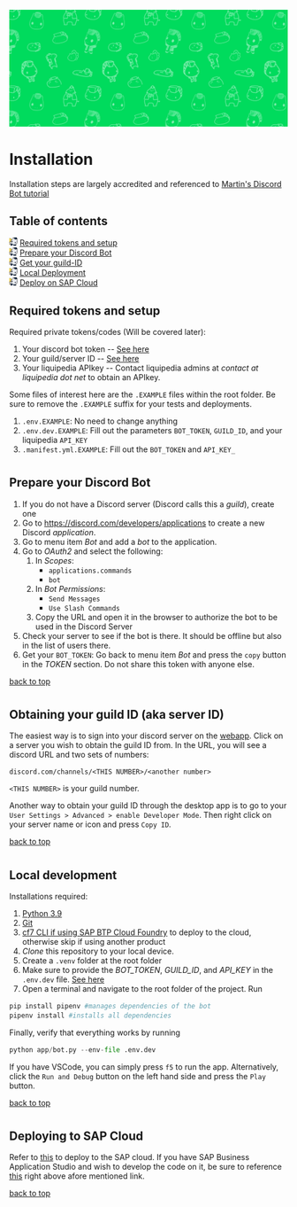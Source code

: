 ![Header](./README_assets/header.jpeg)

<a id='installation'></a>
# Installation
Installation steps are largely accredited and referenced to [Martin's Discord Bot tutorial](https://github.com/simachri/discord-bot-techlearn-sapcloud/blob/master/Project_Setup.md#prepare_discord_bot_appl)

## Table of contents
<img width='15px' height='15px' src='./README_assets/bluebullet.png'/>  [Required tokens and setup](#tokens)\
<img width='15px' height='15px' src='./README_assets/bluebullet.png'/>  [Prepare your Discord Bot](#bot-prepare)\
<img width='15px' height='15px' src='./README_assets/bluebullet.png'/>  [Get your guild-ID](#guild-ID)\
<img width='15px' height='15px' src='./README_assets/bluebullet.png'/>  [Local Deployment](#local-deploy)\
<img width='15px' height='15px' src='./README_assets/bluebullet.png'/>  [Deploy on SAP Cloud](#SAP-cloud)

<a id='tokens'></a>

## Required tokens and setup

Required private tokens/codes (Will be covered later):
1. Your discord bot token -- [See here](#bot-token)
1. Your guild/server ID -- [See here](#guild-ID)
1. Your liquipedia APIkey -- Contact liquipedia admins at _contact at liquipedia dot net_ to obtain an APIkey.

Some files of interest here are the `.EXAMPLE` files within the root folder.  Be sure to remove the `.EXAMPLE` suffix for your tests and deployments.
1. `.env.EXAMPLE`: No need to change anything
1. `.env.dev.EXAMPLE`: Fill out the parameters `BOT_TOKEN`, `GUILD_ID`, and your liquipedia `API_KEY`
1. `.manifest.yml.EXAMPLE`: Fill out the `BOT_TOKEN` and `API_KEY_`

#
<a id='bot-prepare'></a>

## Prepare your Discord Bot
1.  If you do not have a Discord server (Discord calls this a _guild_), create one
1. Go to https://discord.com/developers/applications to create a new Discord _application_.
1. Go to menu item _Bot_ and add a _bot_ to the application.
1. Go to _OAuth2_ and select the following:
    1. In _Scopes_:
        - `applications.commands`
        - `bot`
    1. In _Bot Permissions_:
        - `Send Messages`
        - `Use Slash Commands`
    1. Copy the URL and open it in the browser to authorize the bot to be used in the Discord Server
1. Check your server to see if the bot is there.  It should be offline but also in the list of users there.
<a id='bot-token'></a>
1. Get your `BOT_TOKEN`: Go back to menu item _Bot_ and press the `copy` button in the _TOKEN_ section.  Do not share this token with anyone else.

<a href='#installation'>back to top</a>
#
<a id='guild-ID'></a>

## Obtaining your guild ID (aka server ID)

The easiest way is to sign into your discord server on the [webapp](https://www.discord.com).  Click on a server you wish to obtain the guild ID from.  In the URL, you will see a discord URL and two sets of numbers:
```
discord.com/channels/<THIS NUMBER>/<another number>
```
`<THIS NUMBER>` is your guild number.

Another way to obtain your guild ID through the desktop app is to go to your `User Settings > Advanced > enable Developer Mode`. Then right click on your server name or icon and press `Copy ID`.

<a href='#installation'>back to top</a>
#
<a id='local-deploy'></a>

## Local development

Installations required:

1. [Python 3.9](https://www.python.org/downloads/)
1. [Git](https://git-scm.com/book/en/v2/Getting-Started-Installing-Git)
1. [cf7 CLI if using SAP BTP Cloud Foundry](https://github.com/cloudfoundry/cli/blob/master/doc/installation-instructions/installation-instructions-v7.md#installers-and-compressed-binaries) to deploy to the cloud, otherwise skip if using another product
1. _Clone_ this repository to your local device.
1. Create a `.venv` folder at the root folder
1. Make sure to provide the _BOT_TOKEN_, _GUILD_ID_, and _API_KEY_ in the `.env.dev` file.  [See here](#tokens)
1. Open a terminal and navigate to the root folder of the project.  Run 
```python
pip install pipenv #manages dependencies of the bot
pipenv install #installs all dependencies
```

Finally, verify that everything works by running
```python
python app/bot.py --env-file .env.dev 
```
If you have VSCode, you can simply press `f5` to run the app.  Alternatively, click the `Run and Debug` button on the left hand side and press the `Play` button.

<a href='#installation'>back to top</a>
#
<a id='SAP-cloud'></a>
## Deploying to SAP Cloud
Refer to [this](https://github.com/simachri/discord-bot-techlearn-sapcloud/blob/master/Project_Setup.md#deployment_cf) to deploy to the SAP cloud. If you have SAP Business Application Studio and wish to develop the code on it, be sure to reference [this](https://github.com/simachri/discord-bot-techlearn-sapcloud/blob/master/Project_Setup.md#proj_setup_bas) right above afore mentioned link.

<a href='#installation'>back to top</a>